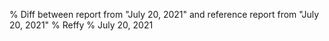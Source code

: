 % Diff between report from "July 20, 2021" and reference report from "July 20, 2021"
% Reffy
% July 20, 2021

